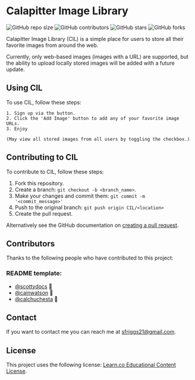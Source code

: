 # Calapitter Image Library

<!--- These are examples. See https://shields.io for others or to customize this set of shields. You might want to include dependencies, project status and licence info here --->
![GitHub repo size](https://img.shields.io/github/repo-size/StevenDRiggs/featured-projects)
![GitHub contributors](https://img.shields.io/github/contributors/StevenDRiggs/featured-projects)
![GitHub stars](https://img.shields.io/github/stars/StevenDRiggs/featured-projects)
![GitHub forks](https://img.shields.io/github/forks/StevenDRiggs/featured-projects)

Calapitter Image Library (CIL) is a simple place for users to store all their favorite images from around the web.

Currently, only web-based images (images with a URL) are supported, but the ability to upload locally stored images will be added with a future update.

## Using CIL

To use CIL, follow these steps:

```
1. Sign up via the button.
2. Click the 'Add Image' button to add any of your favorite image URLs.
3. Enjoy

(May view all stored images from all users by toggling the checkbox.)
```

## Contributing to CIL
To contribute to CIL, follow these steps:

1. Fork this repository.
2. Create a branch: `git checkout -b <branch_name>`.
3. Make your changes and commit them: `git commit -m '<commit_message>'`
4. Push to the original branch: `git push origin CIL/<location>`
5. Create the pull request.

Alternatively see the GitHub documentation on [creating a pull request](https://help.github.com/en/github/collaborating-with-issues-and-pull-requests/creating-a-pull-request).

## Contributors

Thanks to the following people who have contributed to this project:

### README template:
* [@scottydocs](https://github.com/scottydocs) 📖
* [@cainwatson](https://github.com/cainwatson) 🐛
* [@calchuchesta](https://github.com/calchuchesta) 🐛

## Contact

If you want to contact me you can reach me at sfriggs21@gmail.com.

## License

This project uses the following license: [Learn.co Educational Content License](https://github.com/StevenDRiggs/react-redux-final-project/blob/master/LICENSE.md).

